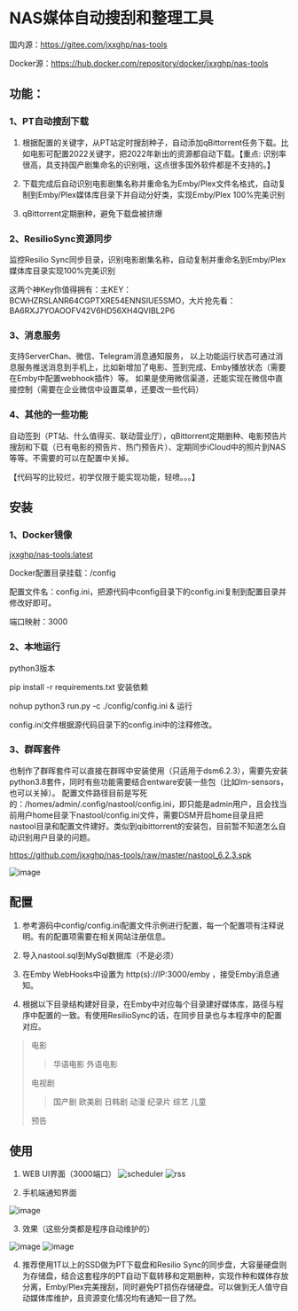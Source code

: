 # NAS媒体自动搜刮和整理工具

国内源：https://gitee.com/jxxghp/nas-tools

Docker源：https://hub.docker.com/repository/docker/jxxghp/nas-tools

## 功能：
### 1、PT自动搜刮下载
1) 根据配置的关键字，从PT站定时搜刮种子，自动添加qBittorrent任务下载。比如电影可配置2022关键字，把2022年新出的资源都自动下载。【重点: 识别率很高，具支持国产剧集命名的识别哦，这点很多国外软件都是不支持的。】

2) 下载完成后自动识别电影剧集名称并重命名为Emby/Plex文件名格式，自动复制到Emby/Plex媒体库目录下并自动分好类，实现Emby/Plex 100%完美识别

3) qBittorrent定期删种，避免下载盘被挤爆

### 2、ResilioSync资源同步
监控Resilio Sync同步目录，识别电影剧集名称，自动复制并重命名到Emby/Plex媒体库目录实现100%完美识别

这两个神Key你值得拥有：主KEY：BCWHZRSLANR64CGPTXRE54ENNSIUE5SMO，大片抢先看：BA6RXJ7YOAOOFV42V6HD56XH4QVIBL2P6

### 3、消息服务
支持ServerChan、微信、Telegram消息通知服务， 以上功能运行状态可通过消息服务推送消息到手机上，比如新增加了电影、签到完成、Emby播放状态（需要在Emby中配置webhook插件）等。
如果是使用微信渠道，还能实现在微信中直接控制（需要在企业微信中设置菜单，还要改一些代码）

### 4、其他的一些功能
自动签到（PT站、什么值得买、联动营业厅），qBittorrent定期删种、电影预告片搜刮和下载（已有电影的预告片、热门预告片）、定期同步iCloud中的照片到NAS等等。不需要的可以在配置中关掉。


【代码写的比较烂，初学仅限于能实现功能，轻喷。。。】


## 安装
### 1、Docker镜像
[jxxghp/nas-tools:latest](https://hub.docker.com/repository/docker/jxxghp/nas-tools)

Docker配置目录挂载：/config

配置文件名：config.ini，把源代码中config目录下的config.ini复制到配置目录并修改好即可。

端口映射：3000

### 2、本地运行
python3版本

pip install -r requirements.txt 安装依赖

nohup python3 run.py -c ./config/config.ini & 运行

config.ini文件根据源代码目录下的config.ini中的注释修改。

### 3、群晖套件
也制作了群晖套件可以直接在群晖中安装使用（只适用于dsm6.2.3），需要先安装python3.8套件，同时有些功能需要结合entware安装一些包（比如lm-sensors，也可以关掉）。
配置文件路径目前是写死的：/homes/admin/.config/nastool/config.ini，即只能是admin用户，且会找当前用户home目录下nastool/config.ini文件，需要DSM开启home目录且把nastool目录和配置文件建好。类似到qibittorrent的安装包，目前暂不知道怎么自动识别用户目录的问题。

https://github.com/jxxghp/nas-tools/raw/master/nastool_6.2.3.spk

![image](https://user-images.githubusercontent.com/51039935/151724159-ab65105b-52cd-4495-97db-101a2536ffc5.png)



## 配置
1) 参考源码中config/config.ini配置文件示例进行配置，每一个配置项有注释说明。有的配置项需要在相关网站注册信息。

2) 导入nastool.sql到MySql数据库（不是必须）

3) 在Emby WebHooks中设置为 http(s)://IP:3000/emby ，接受Emby消息通知。

4) 根据以下目录结构建好目录，在Emby中对应每个目录建好媒体库，路径与程序中配置的一致。有使用ResilioSync的话，在同步目录也与本程序中的配置对应。

> 电影
>> 华语电影
>> 外语电影
> 
> 电视剧
>> 国产剧
>> 欧美剧
>> 日韩剧
>> 动漫
>> 纪录片
>> 综艺
>> 儿童
> 
> 预告


## 使用
1) WEB UI界面（3000端口）
![scheduler](https://user-images.githubusercontent.com/51039935/153733274-059c8f60-b907-4f4d-b4cd-765ea490bc31.png)
![rss](https://user-images.githubusercontent.com/51039935/153733281-844232b8-6b93-46a0-b553-cbddce5590fd.png)


2) 手机端通知界面

![image](https://user-images.githubusercontent.com/51039935/151723777-14eb0252-4838-4bdb-9089-75393e6af277.png)

3) 效果（这些分类都是程序自动维护的）

![image](https://user-images.githubusercontent.com/51039935/153733308-498fd68c-4a24-4238-820d-10a1cd1025d1.png)
![image](https://user-images.githubusercontent.com/51039935/151723518-5ee68798-bd24-459a-b99f-43ebe27857e7.png)

4) 推荐使用1T以上的SSD做为PT下载盘和Resilio Sync的同步盘，大容量硬盘则为存储盘，结合这套程序的PT自动下载转移和定期删种，实现作种和媒体存放分离，Emby/Plex完美搜刮，同时避免PT损伤存储硬盘。可以做到无人值守自动媒体库维护，且资源变化情况均有通知一目了然。


